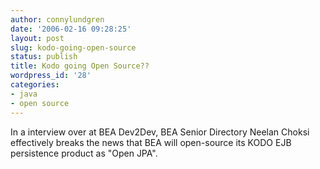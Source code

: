 ```yaml
---
author: connylundgren
date: '2006-02-16 09:28:25'
layout: post
slug: kodo-going-open-source
status: publish
title: Kodo going Open Source??
wordpress_id: '28'
categories:
- java
- open source
---
```


In a interview over at BEA Dev2Dev, BEA Senior Directory Neelan Choksi
effectively breaks the news that BEA will open-source its KODO EJB persistence
product as "Open JPA".


